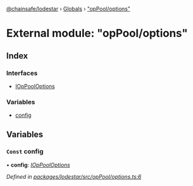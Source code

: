 [@chainsafe/lodestar](../README.md) › [Globals](../globals.md) › ["opPool/options"](_oppool_options_.md)

# External module: "opPool/options"

## Index

### Interfaces

* [IOpPoolOptions](../interfaces/_oppool_options_.ioppooloptions.md)

### Variables

* [config](_oppool_options_.md#const-config)

## Variables

### `Const` config

• **config**: *[IOpPoolOptions](../interfaces/_oppool_options_.ioppooloptions.md)*

*Defined in [packages/lodestar/src/opPool/options.ts:6](https://github.com/ChainSafe/lodestar/blob/393d800/packages/lodestar/src/opPool/options.ts#L6)*
